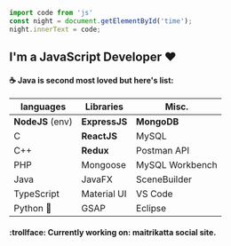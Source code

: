 
```JavaScript
import code from 'js'
const night = document.getElementById('time'); 
night.innerText = code;
```
## I'm a JavaScript Developer :heart:
####  :coffee: Java is second most loved but here's list:

| languages | Libraries | Misc. |
|-----------|-------|-----------|
| **NodeJS** (env) | **ExpressJS** | **MongoDB**|
| C | **ReactJS**| MySQL |
| C++ | **Redux** | Postman API |
|PHP | Mongoose | MySQL Workbench |
| Java | JavaFX | SceneBuilder |
|TypeScript|Material UI| VS Code|
|Python :snake:| GSAP| Eclipse|

#### :trollface: Currently working on: maitrikatta social site.
